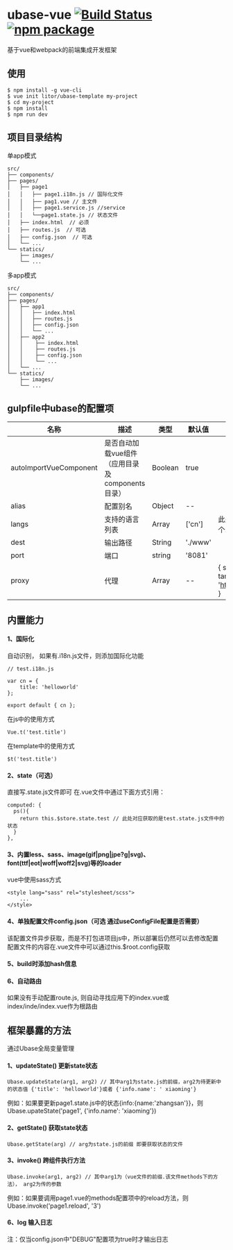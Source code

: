 # ubase-vue [![Build Status](https://img.shields.io/circleci/project/Litor/ubase-vue/master.svg)](https://circleci.com/gh/Litor/ubase-vue) [![npm package](https://img.shields.io/npm/v/ubase-vue.svg)](https://www.npmjs.com/package/ubase-vue)

基于vue和webpack的前端集成开发框架

## 使用

```
$ npm install -g vue-cli
$ vue init litor/ubase-template my-project
$ cd my-project
$ npm install
$ npm run dev
```

## 项目目录结构
单app模式
```
src/
├── components/
├── pages/
│   ├── page1
│   │   ├── page1.i18n.js // 国际化文件
│   │   ├── pag1.vue // 主文件
│   │   ├── page1.service.js //service
│   │   └──page1.state.js // 状态文件
│   ├── index.html  // 必须
│   ├── routes.js  // 可选
│   ├── config.json  // 可选
│   └── ...
└── statics/
    ├── images/
    └── ...
```
多app模式
```
src/
├── components/
├── pages/
│   ├── app1
│   │   ├── index.html
│   │   ├── routes.js
│   │   ├── config.json
│   │   └── ...
│   ├── app2
│   │    ├── index.html
│   │    ├── routes.js
│   │    ├── config.json
│   │    └── ...
│   └── ...
└── statics/
    ├── images/
    └── ...
```

## gulpfile中ubase的配置项

| 名称  | 描述 | 类型 | 默认值 | 备注 |
| ---    | ---   | ---   | ---     | ---   |
| autoImportVueComponent | 是否自动加载vue组件（应用目录及components目录） | Boolean | true | |
| alias | 配置别名 | Object | -- |  |
| langs | 支持的语言列表 | Array | ['cn'] | 此处列出的语言，需要在各个.i18n.js文件中export出来 |
| dest | 输出路径 | String | './www' |  |
| port | 端口 | string | '8081' |  |
| proxy | 代理 | Array | -- | { source: '/jcsj-apps-web', target: 'http://res.wisedu.com:8000' } |


## 内置能力

#### 1、国际化

自动识别， 如果有.i18n.js文件，则添加国际化功能
```
// test.i18n.js

var cn = {
    title: 'helloworld'
};

export default { cn };
```

在js中的使用方式
```
Vue.t('test.title')
```
在template中的使用方式
```
$t('test.title')
```

#### 2、state（可选）
直接写.state.js文件即可
在.vue文件中通过下面方式引用：
```
computed: {
  ps(){
    return this.$store.state.test // 此处对应获取的是test.state.js文件中的状态
  }
},
```

#### 3、内置less、sass、image(gif|png|jpe?g|svg)、font(ttf|eot|woff|woff2|svg)等的loader
vue中使用sass方式
```
<style lang="sass" rel="stylesheet/scss">
    ...
</style>
```

#### 4、单独配置文件config.json（可选 通过useConfigFile配置是否需要）

该配置文件异步获取，而是不打包进项目js中，所以部署后仍然可以去修改配置
配置文件的内容在.vue文件中可以通过this.$root.config获取

#### 5、build时添加hash信息

#### 6、自动路由
如果没有手动配置route.js, 则自动寻找应用下的index.vue或index/inde/index.vue作为根路由


## 框架暴露的方法
通过Ubase全局变量管理

#### 1、updateState() 更新state状态
```
Ubase.updateState(arg1, arg2) // 其中arg1为state.js的前缀，arg2为待更新中的状态值 {'title': 'helloworld'}或者 {'info.name': ' xiaoming'}
```
例如：如果要更新page1.state.js中的状态{info:{name:'zhangsan'}}，则Ubase.upateState('page1', {'info.name': 'xiaoming'})

#### 2、getState() 获取state状态
```
Ubase.getState(arg) // arg为state.js的前缀 即要获取状态的文件
```

#### 3、invoke() 跨组件执行方法
```
Ubase.invoke(arg1, arg2) // 其中arg1为（vue文件的前缀.该文件methods下的方法）， arg2为传的参数
```

例如：如果要调用page1.vue的methods配置项中的reload方法，则Ubase.invoke('page1.reload', '3')

#### 6、log 输入日志
注：仅当config.json中"DEBUG"配置项为true时才输出日志
